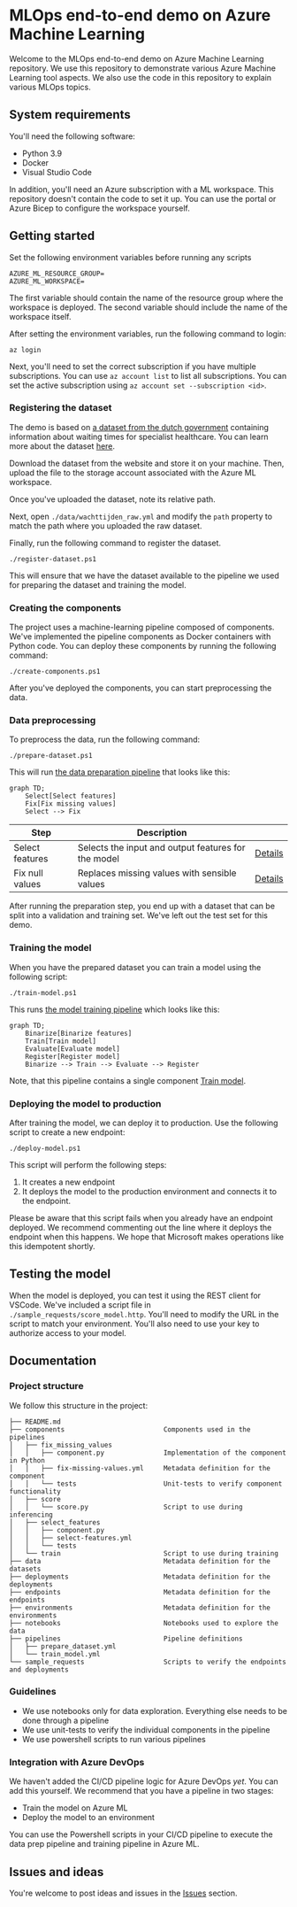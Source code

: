 # MLOps end-to-end demo on Azure Machine Learning

Welcome to the MLOps end-to-end demo on Azure Machine Learning repository. 
We use this repository to demonstrate various Azure Machine Learning tool
aspects. We also use the code in this repository to explain various MLOps
topics.

## System requirements

You'll need the following software:

- Python 3.9
- Docker
- Visual Studio Code

In addition, you'll need an Azure subscription with a ML workspace.
This repository doesn't contain the code to set it up. You can use the portal
or Azure Bicep to configure the workspace yourself.

## Getting started

Set the following environment variables before running any scripts

```
AZURE_ML_RESOURCE_GROUP=
AZURE_ML_WORKSPACE=
```

The first variable should contain the name of the resource group where the
workspace is deployed. The second variable should include the name of the
workspace itself.

After setting the environment variables, run the following command to login:

```
az login
```

Next, you'll need to set the correct subscription if you have multiple
subscriptions. You can use `az account list` to list all subscriptions.
You can set the active subscription using `az account set --subscription <id>`.

### Registering the dataset

The demo is based on [a dataset from the dutch government][DATASET] containing
information about waiting times for specialist healthcare. You can learn more
about the dataset [here][DATASET_DOCS].

Download the dataset from the website and store it on your machine.
Then, upload the file to the storage account associated with the Azure ML workspace.

Once you've uploaded the dataset, note its relative path. 

Next, open `./data/wachttijden_raw.yml` and modify the `path` property to match
the path where you uploaded the raw dataset.

Finally, run the following command to register the dataset.

```
./register-dataset.ps1
```

This will ensure that we have the dataset available to the pipeline we used
for preparing the dataset and training the model.

### Creating the components

The project uses a machine-learning pipeline composed of components.
We've implemented the pipeline components as Docker containers with Python code.
You can deploy these components by running the following command:

``` 
./create-components.ps1
```

After you've deployed the components, you can start preprocessing the data.

### Data preprocessing

To preprocess the data, run the following command:

```
./prepare-dataset.ps1
```

This will run [the data preparation pipeline](./pipelines/prepare_dataset.yml) that looks like this:

```mermaid
graph TD;
    Select[Select features]
    Fix[Fix missing values]
    Select --> Fix
```

| Step            | Description                                         |                                                       |
| --------------- | --------------------------------------------------- | ----------------------------------------------------- |
| Select features | Selects the input and output features for the model | [Details](components/select_features/component.py)    |
| Fix null values | Replaces missing values with sensible values        | [Details](components/fix_missing_values/component.py) |

After running the preparation step, you end up with a dataset that can be split into a validation and training set.
We've left out the test set for this demo.

### Training the model

When you have the prepared dataset you can train a model using the following script:

```
./train-model.ps1
```

This runs [the model training pipeline](./pipelines/train_model.yml) which looks like this:

```mermaid
graph TD;
    Binarize[Binarize features]
    Train[Train model]
    Evaluate[Evaluate model]
    Register[Register model]
    Binarize --> Train --> Evaluate --> Register
```

Note, that this pipeline contains a single component [Train model](./components/train/component.py).

### Deploying the model to production

After training  the model, we can deploy it to production. Use the following script to create a new endpoint:

```
./deploy-model.ps1
```

This script will perform the following steps:

1. It creates a new endpoint
2. It deploys the model to the production environment and connects it to the endpoint.

Please be aware that this script fails when you already have an endpoint deployed. We recommend commenting out the
line where it deploys the endpoint when this happens. We hope that Microsoft makes operations like this idempotent
shortly.

## Testing the model

When the model is deployed, you can test it using the REST client for VSCode. We've included a script file
in `./sample_requests/score_model.http`. You'll need to modify the URL in the script to match your environment.
You'll also need to use your key to authorize access to your model.

## Documentation

### Project structure

We follow this structure in the project:

```
├── README.md
├── components                         Components used in the pipelines
│   ├── fix_missing_values
│   │   ├── component.py               Implementation of the component in Python
│   │   ├── fix-missing-values.yml     Metadata definition for the component
│   │   └── tests                      Unit-tests to verify component functionality
│   ├── score
│   │   └── score.py                   Script to use during inferencing
│   ├── select_features
│   │   ├── component.py
│   │   ├── select-features.yml
│   │   └── tests
│   └── train                          Script to use during training
├── data                               Metadata definition for the datasets
├── deployments                        Metadata definition for the deployments
├── endpoints                          Metadata definition for the endpoints
├── environments                       Metadata definition for the environments
├── notebooks                          Notebooks used to explore the data
├── pipelines                          Pipeline definitions
│   ├── prepare_dataset.yml
│   └── train_model.yml
└── sample_requests                    Scripts to verify the endpoints and deployments
```

### Guidelines

* We use notebooks only for data exploration. Everything else needs to be done through a pipeline
* We use unit-tests to verify the individual components in the pipeline
* We use powershell scripts to run various pipelines

### Integration with Azure DevOps

We haven't added the CI/CD pipeline logic for Azure DevOps *yet*. You can add this
yourself. We recommend that you have a pipeline in two stages:

* Train the model on Azure ML
* Deploy the model to an environment

You can use the Powershell scripts in your CI/CD pipeline to execute the 
data prep pipeline and training pipeline in Azure ML.

## Issues and ideas

You're welcome to post ideas and issues in the [Issues](https://github.com/wmeints/azure-mlops-demo/issues) section.

[DATASET]: https://puc.overheid.nl/PUC/Handlers/DownloadDocument.ashx?identifier=PUC_656543_22&versienummer=1
[DATASET_DOCS]: https://puc.overheid.nl/nza/doc/PUC_651798_22/1/
